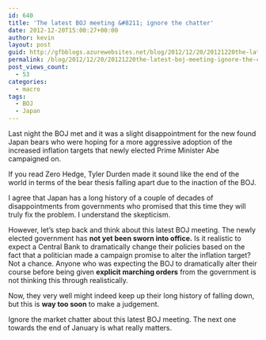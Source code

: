 ```yaml
---
id: 640
title: 'The latest BOJ meeting &#8211; ignore the chatter'
date: 2012-12-20T15:00:27+00:00
author: kevin
layout: post
guid: http://gfbblogs.azurewebsites.net/blog/2012/12/20/20121220the-latest-boj-meeting-ignore-the-chatter/
permalink: /blog/2012/12/20/20121220the-latest-boj-meeting-ignore-the-chatter/
post_views_count:
  - 53
categories:
  - macro
tags:
  - BOJ
  - Japan
---
```

<p class="p2">
  Last night the BOJ met and it was a slight disappointment for the new found Japan bears who were hoping for a more aggressive adoption of the increased inflation targets that newly elected Prime Minister Abe campaigned on.
</p>

<p class="p2">
  If you read Zero Hedge, Tyler Durden made it sound like the end of the world in terms of the bear thesis falling apart due to the inaction of the BOJ.
</p>

<p class="p2">
  I agree that Japan has a long history of a couple of decades of disappointments from governments who promised that this time they will truly fix the problem. I understand the skepticism.
</p>

<p class="p2">
  However, let’s step back and think about this latest BOJ meeting. The newly elected government has <strong>not yet been sworn into office.</strong> Is it realistic to expect a Central Bank to dramatically change their policies based on the fact that a politician made a campaign promise to alter the inflation target? Not a chance. Anyone who was expecting the BOJ to dramatically alter their course before being given <strong>explicit marching orders</strong> from the government is not thinking this through realistically.
</p>

<p class="p2">
  Now, they very well might indeed keep up their long history of falling down, but this is <strong>way too soon</strong> to make a judgement.
</p>

Ignore the market chatter about this latest BOJ meeting. The next one towards the end of January is what really matters.</p>